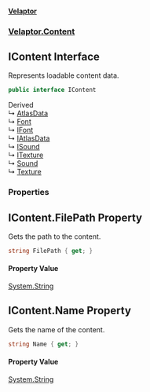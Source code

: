 #### [Velaptor](index.md 'index')
### [Velaptor.Content](Velaptor.Content.md 'Velaptor.Content')

## IContent Interface

Represents loadable content data.

```csharp
public interface IContent
```

Derived  
&#8627; [AtlasData](Velaptor.Content.AtlasData.md 'Velaptor.Content.AtlasData')  
&#8627; [Font](Velaptor.Content.Fonts.Font.md 'Velaptor.Content.Fonts.Font')  
&#8627; [IFont](Velaptor.Content.Fonts.IFont.md 'Velaptor.Content.Fonts.IFont')  
&#8627; [IAtlasData](Velaptor.Content.IAtlasData.md 'Velaptor.Content.IAtlasData')  
&#8627; [ISound](Velaptor.Content.ISound.md 'Velaptor.Content.ISound')  
&#8627; [ITexture](Velaptor.Content.ITexture.md 'Velaptor.Content.ITexture')  
&#8627; [Sound](Velaptor.Content.Sound.md 'Velaptor.Content.Sound')  
&#8627; [Texture](Velaptor.Content.Texture.md 'Velaptor.Content.Texture')
### Properties

<a name='Velaptor.Content.IContent.FilePath'></a>

## IContent.FilePath Property

Gets the path to the content.

```csharp
string FilePath { get; }
```

#### Property Value
[System.String](https://docs.microsoft.com/en-us/dotnet/api/System.String 'System.String')

<a name='Velaptor.Content.IContent.Name'></a>

## IContent.Name Property

Gets the name of the content.

```csharp
string Name { get; }
```

#### Property Value
[System.String](https://docs.microsoft.com/en-us/dotnet/api/System.String 'System.String')